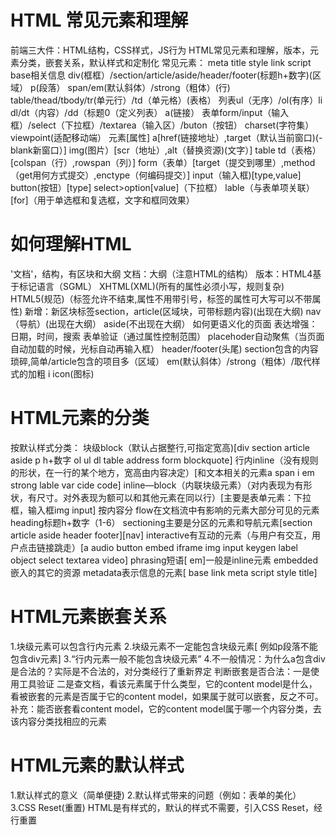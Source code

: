 # HTML 常见元素和理解
前端三大件：HTML结构，CSS样式，JS行为
HTML常见元素和理解，版本，元素分类，嵌套关系，默认样式和定制化
常见元素：
meta title style link script base相关信息
div(框框）/section/article/aside/header/footer(标题h+数字)(区域）
p(段落）
span/em(默认斜体）/strong（粗体）(行)
table/thead/tbody/tr(单元行）/td（单元格）(表格）
列表ul（无序）/ol(有序）li
dl/dt（内容）/dd（标题0（定义列表）
a(链接）
表单form/input（输入框）/select（下拉框）/textarea（输入区）/buton（按钮）
charset(字符集）viewpoint(适配移动端）
元素[属性]
a[href(链接地址）,target（默认当前窗口)(-blank新窗口）]
img(图片）[scr（地址）,alt（替换资源)(文字）]
table td（表格）[colspan（行）,rowspan（列）]
form（表单）[target（提交到哪里）,method（get用何方式提交）,enctype（何编码提交）]
input（输入框)[type,value]
button(按钮）[type]
select>option[value]（下拉框）
lable（与表单项关联）[for]（用于单选框和复选框，文字和框同效果）
# 如何理解HTML
'文档'，结构，有区块和大纲
文档：大纲（注意HTML的结构）
版本：HTML4基于标记语言（SGML）
XHTML(XML)(所有的属性必须小写，规则复杂)
HTML5(规范)（标签允许不结束,属性不用带引号，标签的属性可大写可以不带属性)
新增：新区块标签section，article(区域块，可带标题内容)(出现在大纲)
nav（导航）(出现在大纲）  aside(不出现在大纲）
如何更语义化的页面
表达增强：日期，时间，搜索
表单验证（通过属性控制范围）
placehoder自动聚焦（当页面自动加载的时候，光标自动再输入框）
header/footer(头尾)
section包含的内容琐碎,简单/article包含的项目多（区域）
em(默认斜体）/strong（粗体）/取代样式的加粗
i icon(图标)
# HTML元素的分类
按默认样式分类：
块级block（默认占据整行,可指定宽高)[div section article aside p h+数字 ol ul dl table address form blockquote]
行内inline（没有规则的形状，在一行的某个地方，宽高由内容决定）[和文本相关的元素a span i em strong lable var cide code]
inline—block（内联块级元素）（对内表现为有形状，有尺寸。对外表现为额可以和其他元素在同以行）[主要是表单元素：下拉框，输入框img input]
按内容分
flow在文档流中有影响的元素大部分可见的元素
heading标题h+数字（1-6）
sectioning主要是分区的元素和导航元素[section article aside header footer][nav]
interactive有互动的元素（与用户有交互，用户点击链接跳走）[a audio button embed iframe img input keygen label object select textarea video]
phrasing短语[ em]一般是inline元素
embedded嵌入的其它的资源
metadata表示信息的元素[ base link meta script style title]
# HTML元素嵌套关系
1.块级元素可以包含行内元素
2.块级元素不一定能包含块级元素[ 例如p段落不能包含div元素]
3.“行内元素一般不能包含块级元素”
4.不一般情况：为什么a包含div是合法的？实际是不合法的，对分类经行了重新界定
判断嵌套是否合法：一是使用工具验证 二是查文档，看该元素属于什么类型，它的content model是什么，看被嵌套的元素是否属于它的content model，如果属于就可以嵌套，反之不可。
补充：能否嵌套看content model，它的content model属于哪一个内容分类，去该内容分类找相应的元素
# HTML元素的默认样式
1.默认样式的意义（简单便捷)
2.默认样式带来的问题（例如：表单的美化）
3.CSS Reset(重置)
HTML是有样式的，默认的样式不需要，引入CSS Reset，经行重置
